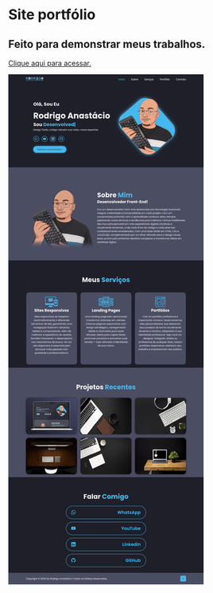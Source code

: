 # Site portfólio

## Feito para demonstrar meus trabalhos.

[Clique aqui para acessar.](https://rodrigoanastacio.tech)

![imagem do site portfólio](./assets/images/meuPortfolio-Codigo.png)
